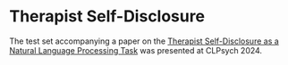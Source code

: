 # Therapist Self-Disclosure
The test set accompanying a paper on the [Therapist Self-Disclosure as a Natural Language Processing Task](https://www.aclweb.org/anthology/2024.clpsych-1.12.pdf) was presented at CLPsych 2024.
